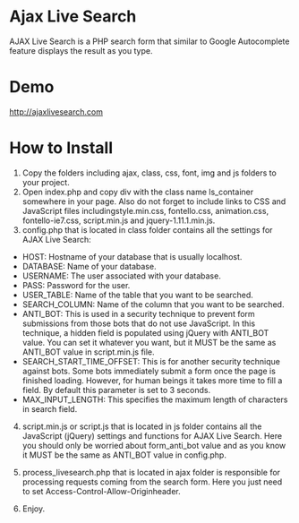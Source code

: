 Ajax Live Search
================

AJAX Live Search is a PHP search form that similar to Google Autocomplete feature displays the result as you type.

Demo
================
http://ajaxlivesearch.com

How to Install
================
1. Copy the folders including ajax, class, css, font, img and js folders to your project.
2. Open index.php and copy div with the class name ls_container somewhere in your page. Also do not forget to include links to CSS and JavaScript files includingstyle.min.css, fontello.css, animation.css, fontello-ie7.css, script.min.js and jquery-1.11.1.min.js.
3. config.php that is located in class folder contains all the settings for AJAX Live Search:

- HOST: Hostname of your database that is usually localhost.
- DATABASE: Name of your database.
- USERNAME: The user associated with your database.
- PASS: Password for the user.
- USER_TABLE: Name of the table that you want to be searched.
- SEARCH_COLUMN: Name of the column that you want to be searched.
- ANTI_BOT: This is used in a security technique to prevent form submissions from those bots that do not use JavaScript. In this technique, a hidden field is populated using jQuery with ANTI_BOT value. You can set it whatever you want, but it MUST be the same as ANTI_BOT value in script.min.js file.
- SEARCH_START_TIME_OFFSET: This is for another security technique against bots. Some bots immediately submit a form once the page is finished loading. However, for human beings it takes more time to fill a field. By default this parameter is set to 3 seconds.
- MAX_INPUT_LENGTH: This specifies the maximum length of characters in search field.

4. script.min.js or script.js that is located in js folder contains all the JavaScript (jQuery) settings and functions for AJAX Live Search. Here you should only be worried about form_anti_bot value and as you know it MUST be the same as ANTI_BOT value in config.php.

5. process_livesearch.php that is located in ajax folder is responsible for processing requests coming from the search form. Here you just need to set Access-Control-Allow-Originheader.

6. Enjoy.
